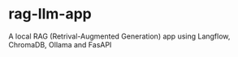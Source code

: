 # rag-llm-app
 A local RAG (Retrival-Augmented Generation) app using Langflow, ChromaDB, Ollama and FasAPI

